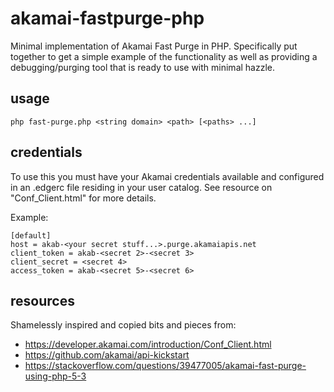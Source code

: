 # akamai-fastpurge-php
Minimal implementation of Akamai Fast Purge in PHP. Specifically put together to get a simple example of the functionality as well as providing a debugging/purging tool that is ready to use with minimal hazzle.

## usage
```php fast-purge.php <string domain> <path> [<paths> ...]```

## credentials
To use this you must have your Akamai credentials available and configured in an .edgerc file residing in your user catalog. See resource on "Conf_Client.html" for more details.

Example:
```
[default]
host = akab-<your secret stuff...>.purge.akamaiapis.net
client_token = akab-<secret 2>-<secret 3>
client_secret = <secret 4>
access_token = akab-<secret 5>-<secret 6>
```

## resources
Shamelessly inspired and copied bits and pieces from:
* https://developer.akamai.com/introduction/Conf_Client.html
* https://github.com/akamai/api-kickstart
* https://stackoverflow.com/questions/39477005/akamai-fast-purge-using-php-5-3
